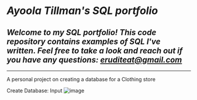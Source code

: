 # ***Ayoola Tillman's SQL portfolio*** 
## *Welcome to my SQL portfolio! This code repository contains examples of SQL I've written. Feel free to take a look and reach out if you have any questions: eruditeat@gmail.com*

___________________________

A personal project on creating a database for a Clothing store

Create Database:
Input 
![image](https://user-images.githubusercontent.com/113871284/233516539-6446f4f5-af19-4be8-9b5f-c8690f377485.png)

